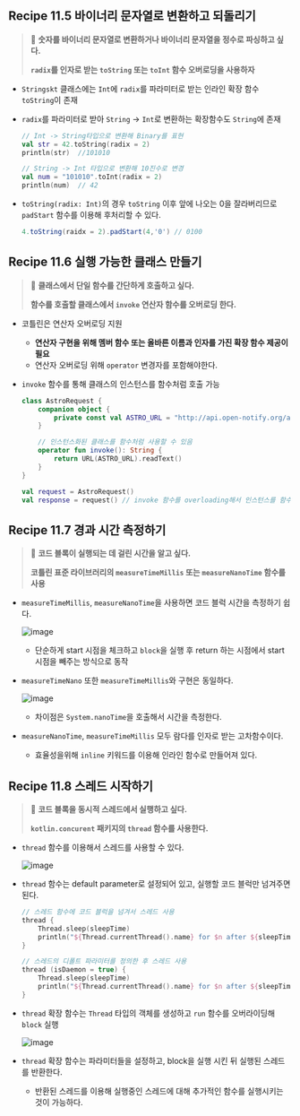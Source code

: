 
## Recipe 11.5 바이너리 문자열로 변환하고 되돌리기

> 🛫 **숫자를 바이너리 문자열로 변환하거나 바이너리 문자열을 정수로 파싱하고 싶다.**
>
> **`radix`를 인자로 받는  `toString` 또는 `toInt` 함수 오버로딩을 사용하자**

- `Stringskt` 클래스에는 `Int`에 `radix`를 파라미터로 받는 인라인 확장 함수 `toString`이 존재
- `radix`를 파라미터로 받아 `String` → `Int`로 변환하는 확장함수도 `String`에 존재

    ```kotlin
    // Int -> String타입으로 변환해 Binary를 표현
    val str = 42.toString(radix = 2)
    println(str)  //101010
    
    // String -> Int 타입으로 변환해 10진수로 변경
    val num = "101010".toInt(radix = 2)
    println(num)  // 42
    ```

- `toString(radix: Int)`의 경우 `toString` 이후 앞에 나오는 0을 잘라버리므로 `padStart` 함수를 이용해 후처리할 수 있다.

    ```java
    4.toString(raidx = 2).padStart(4,'0') // 0100
    ```


## Recipe 11.6 실행 가능한 클래스 만들기

> 🛫 **클래스에서 단일 함수를 간단하게 호출하고 싶다.**
>
> **함수를 호출할 클래스에서 `invoke` 연산자 함수를 오버로딩 한다.**


- 코틀린은 연산자 오버로딩 지원
    - **연산자 구현을 위해 멤버 함수 또는 올바른 이름과 인자를 가진 확장 함수 제공이 필요**
    - 연산자 오버로딩 위해 `operator` 변경자를 포함해야한다.
- `invoke` 함수를 통해 클래스의 인스턴스를 함수처럼 호출 가능

    ```kotlin
    class AstroRequest {
        companion object {
            private const val ASTRO_URL = "http://api.open-notify.org/astros.json"
        }
    
        // 인스턴스화된 클래스를 함수처럼 사용할 수 있음
        operator fun invoke(): String {
            return URL(ASTRO_URL).readText()
        }
    }
    
    val request = AstroRequest()
    val response = request() // invoke 함수를 overloading해서 인스턴스를 함수처럼 사용 가능
    ```


## Recipe 11.7 경과 시간 측정하기

> 🛫 **코드 블록이 실행되는 데 걸린 시간을 알고 싶다.**
>
> **코틀린 표준 라이브러리의 `measureTimeMillis` 또는 `measureNanoTime` 함수를 사용**

- `measureTimeMillis`, `measureNanoTime`을 사용하면 코드 블럭 시간을 측정하기 쉽다.

    ![image](https://user-images.githubusercontent.com/52314663/221348739-4a9f6e61-b8a0-4630-b9e2-8b0cbafd4179.png)

    - 단순하게 start 시점을 체크하고 `block`을 실행 후 return 하는 시점에서 start 시점을 빼주는 방식으로 동작
- `measureTimeNano` 또한 `measureTimeMillis`와 구현은 동일하다.

    ![image](https://user-images.githubusercontent.com/52314663/221348744-3057945e-6145-4c4f-ada7-abd412427fc2.png)

    - 차이점은 `System.nanoTime`을 호출해서 시간을 측정한다.
- `measureNanoTime`, `measureTimeMillis`  모두 람다를 인자로 받는 고차함수이다.
    - 효율성을위해 `inline` 키워드를 이용해 인라인 함수로 만들어져 있다.

## Recipe 11.8 스레드 시작하기

> 🛫 **코드 블록을 동시적 스레드에서 실행하고 싶다.**
> 
> **`kotlin.concurent` 패키지의 `thread` 함수를 사용한다.**

- `thread` 함수를 이용해서 스레드를 사용할 수 있다.

    ![image](https://user-images.githubusercontent.com/52314663/221348763-d9488886-c778-4143-8772-3e059ea1433f.png)

- `thread` 함수는 default parameter로 설정되어 있고, 실행할 코드 블럭만 넘겨주면 된다.

    ```kotlin
    // 스레드 함수에 코드 블럭을 넘겨서 스레드 사용
    thread {
        Thread.sleep(sleepTime)
        println("${Thread.currentThread().name} for $n after ${sleepTime}ms")
    }
    
    // 스레드의 디폴트 파라미터를 정의한 후 스레드 사용
    thread (isDaemon = true) {
        Thread.sleep(sleepTime)
        println("${Thread.currentThread().name} for $n after ${sleepTime}ms")
    }
    ```

- `thread` 확장 함수는 `Thread` 타입의 객체를 생성하고 `run` 함수를 오버라이딩해 `block` 실행

    ![image](https://user-images.githubusercontent.com/52314663/221348766-b13c8cbc-dfe1-489d-a638-4999b88f92e6.png)

- `thread` 확장 함수는 파라미터들을 설정하고, block을 실행 시킨 뒤 실행된 스레드를 반환한다.
    - 반환된 스레드를 이용해 실행중인 스레드에 대해 추가적인 함수를 실행시키는 것이 가능하다.